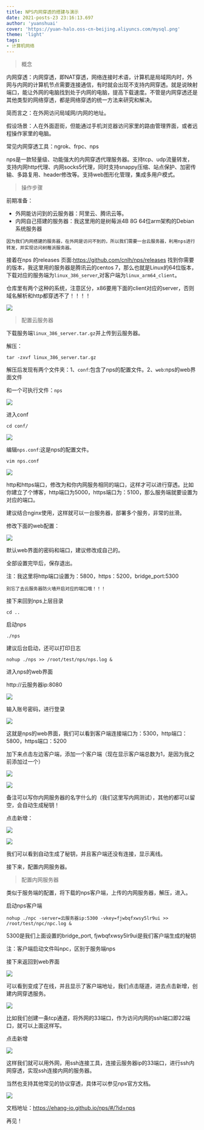 ```yaml
---
title: NPS内网穿透的搭建与演示
date: 2021-posts-23 23:16:13.697
author: 'yuanshuai'
cover: 'https://yuan-halo.oss-cn-beijing.aliyuncs.com/mysql.png'
theme: 'light'
tags: 
- 计算机网络
---
```


> 概念

内网穿透：内网穿透，即NAT穿透，网络连接时术语，计算机是局域网内时，外网与内网的计算机节点需要连接通信，有时就会出现不支持内网穿透。就是说映射端口，能让外网的电脑找到处于内网的电脑，提高下载速度。不管是内网穿透还是其他类型的网络穿透，都是网络穿透的统一方法来研究和解决。

简而言之：在外网访问局域网/内网的地址。

假设场景：人在外面逛街，但能通过手机浏览器访问家里的路由管理界面，或者远程操作家里的电脑。

常见内网穿透工具：ngrok、frpc、nps

nps是一款轻量级、功能强大的内网穿透代理服务器。支持tcp、udp流量转发，支持内网http代理、内网socks5代理，同时支持snappy压缩、站点保护、加密传输、多路复用、header修改等。支持web图形化管理，集成多用户模式。

> 操作步骤

前期准备：

- 外网能访问到的云服务器：阿里云、腾讯云等。
- 内网自己搭建的服务器：我这里用的是树莓派4B 8G 64位arm架构的Debian系统服务器

`因为我们内网搭建的服务器，在外网是访问不到的，所以我们需要一台云服务器，利用nps进行转发，并实现访问树莓派服务器。`

接着在nps 的releases 页面:https://github.com/cnlh/nps/releases
找到你需要的版本，我这里用的服务器是腾讯云的centos 7，那么也就是Linux的64位版本，下载对应的服务端为`linux_386_server`,对客户端为`linux_arm64_client`。

仓库里有两个这种的系统，注意区分，x86要用下面的client对应的server，否则域名解析和http都穿透不了！！！！

![](https://hexobbblog.oss-cn-beijing.aliyuncs.com/images/operation/1.png)

> 配置云服务器

下载服务端`linux_386_server.tar.gz`并上传到云服务器。

解压：

```shell
tar -zxvf linux_386_server.tar.gz
```

解压后发现有两个文件夹：1、`conf`:包含了nps的配置文件。2、`web`:nps的web界面文件

和一个可执行文件：`nps`

![](https://hexobbblog.oss-cn-beijing.aliyuncs.com/images/operation/3.png)

进入conf

```shell
cd conf/
```

![](https://hexobbblog.oss-cn-beijing.aliyuncs.com/images/operation/4.png)

编辑`nps.conf`:这是nps的配置文件。

```shell
vim nps.conf 
```

![](https://hexobbblog.oss-cn-beijing.aliyuncs.com/images/operation/5.png)

http和https端口，修改为和你内网服务相同的端口，这样才可以进行穿透。比如你建立了个博客，http端口为5000，https端口为：5100，那么服务端就要设置为对应的端口。

建议结合nginx使用，这样就可以一台服务器，部署多个服务，非常的丝滑。

修改下面的web配置：

![](https://hexobbblog.oss-cn-beijing.aliyuncs.com/images/operation/6.png)

默认web界面的密码和端口，建议修改成自己的。

全部设置完毕后，保存退出。

注：我这里将http端口设置为：5800，https：5200，bridge_port:5300

`别忘了去云服务器防火墙开启对应的端口哦！！！`

接下来回到nps上层目录

```shell
cd ..
```

启动nps

```shell
./nps
```

建议后台启动，还可以打印日志

```shell
nohup ./nps >> /root/test/nps/nps.log &
```

进入nps的web界面

http://云服务器ip:8080

![](https://hexobbblog.oss-cn-beijing.aliyuncs.com/images/operation/7.png)

输入账号密码，进行登录

![](https://hexobbblog.oss-cn-beijing.aliyuncs.com/images/operation/8.png)

这就是nps的web界面，我们可以看到客户端连接端口为：5300，http端口：5800，https端口：5200

加下来点击左边客户端，添加一个客户端（现在显示客户端总数为1，是因为我之前添加过一个）

![](https://hexobbblog.oss-cn-beijing.aliyuncs.com/images/operation/9.png)

![](https://hexobbblog.oss-cn-beijing.aliyuncs.com/images/operation/10.png)

备注可以写你内网服务器的名字什么的（我们这里写内网测试），其他的都可以留空，会自动生成秘钥！

点击新增：

![](https://hexobbblog.oss-cn-beijing.aliyuncs.com/images/operation/11.png)

![](https://hexobbblog.oss-cn-beijing.aliyuncs.com/images/operation/12.png)

我们可以看到自动生成了秘钥，并且客户端还没有连接，显示离线。

接下来，配置内网服务器。

> 配置内网服务器

类似于服务端的配置，将下载的nps客户端，上传的内网服务器，解压，进入。

启动nps客户端

```shell
nohup ./npc -server=云服务器ip:5300 -vkey=fjwbqfxwsy5lr9ui >> /root/test/npc/npc.log &
```

5300是我们上面设置的bridge_port,         fjwbqfxwsy5lr9ui是我们客户端生成的秘钥

注：客户端启动文件叫npc，区别于服务端nps

接下来返回到web界面

![](https://hexobbblog.oss-cn-beijing.aliyuncs.com/images/operation/13.png)

可以看到变成了在线，并且显示了客户端地址，我们点击隧道，进去点击新增，创建内网穿透服务。

![](https://hexobbblog.oss-cn-beijing.aliyuncs.com/images/operation/14.png)

比如我们创建一条tcp通道，将外网的33端口，作为访问内网的ssh端口即22端口，就可以上面这样写。

点击新增

![](https://hexobbblog.oss-cn-beijing.aliyuncs.com/images/operation/15.png)

这样我们就可以用外网，用ssh连接工具，连接云服务器ip的33端口，进行ssh内网穿透，实现ssh连接内网的服务器。

当然也支持其他常见的协议穿透，具体可以参见nps官方文档。

![](https://hexobbblog.oss-cn-beijing.aliyuncs.com/images/operation/16.png)

文档地址：https://ehang-io.github.io/nps/#/?id=nps

再见！